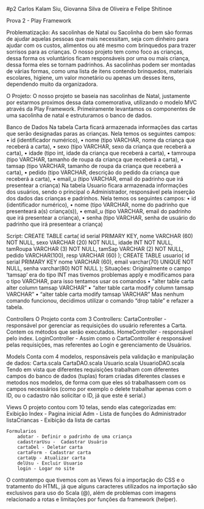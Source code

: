 #p2
Carlos Kalam Siu, Giovanna Silva de Oliveira e Felipe Shitinoe

Prova 2 - Play Framework

Problematização:
As sacolinhas de Natal ou Sacolinha do bem são formas de ajudar aquelas pessoas que mais necessitam, seja com dinheiro para ajudar com os custos, alimentos ou até mesmo com brinquedos para trazer sorrisos para as crianças.
O nosso projeto tem como foco as crianças, dessa forma os voluntários ficam responsáveis por uma ou mais criança, dessa forma eles se tornam padrinhos. 
As sacolinhas podem ser montadas de várias formas, como uma lista de itens contendo brinquedos, materiais escolares, higiene, um valor monetário ou apenas um desses itens, dependendo muito da organizadora.

O Projeto:
O nosso projeto se baseia nas sacolinhas de Natal, justamente por estarmos proximos dessa data comemorativa, utilizando o modelo MVC através da Play Framework. Primeiramente levantamos os componentes de uma sacolinha de natal e estruturamos
o banco de dados.



Banco de Dados
Na tabela Carta ficará armazenada informações das cartas que serão designadas paras as crianças. 
Nela temos os seguintes campos: 
•	id (identificador numérico),
•	nome (tipo VARCHAR, nome da criança que receberá a carta),
•	sexo (tipo VARCHAR, sexo da criança que receberá a carta),
•	idade (tipo int, idade da criança que receberá a carta),
•	tamroupa (tipo VARCHAR, tamanho de roupa da criança que receberá a carta),
•	tamsap  (tipo VARCHAR, tamanho de roupa da criança que receberá a carta),
•	pedido (tipo VARCHAR, descrição do pedido da criança que receberá a carta),
•	email_u (tipo VARCHAR, email do padrinho que irá presentear a criança)
Na tabela Usuario ficara armazenada informações dos usuários, sendo o principal o Administrador, responsável pela inserção dos dados das crianças e padrinhos.
Nela temos os seguintes campos:
•	id (identificador numérico),
•	nome (tipo VARCHAR, nome do padrinho que presenteará a(s) criança(s)),
•	email_u (tipo VARCHAR, email do padrinho que irá presentear a criança),
•	senha (tipo VARCHAR, senha de usuário do padrinho que irá presentear a criança)

Script: 
CREATE TABLE carta(
    id serial PRIMARY KEY,
    nome VARCHAR (60) NOT NULL,
    sexo VARCHAR (20) NOT NULL,
    idade INT NOT NULL,
    tamRoupa VARCHAR (3) NOT NULL,
    tamSap VARCHAR (2) NOT NULL,
    pedido VARCHAR(100),
    resp VARCHAR (60)
);
CREATE TABLE usuario(
    id serial PRIMARY KEY
    nome VARCHAR (60),
    email varchar(70) UNIQUE NOT NULL,
    senha varchar(80) NOT NULL
);
Situações:
Originalmente o campo ‘tamsap’ era do tipo INT mas tivemos problemas apply e modificamos para o tipo VARCHAR, para isso tentamos usar os comandos 
•	“alter table carta alter column tamsap VARCHAR”
•	“alter table carta modify column tamsap VARCHAR”
•	“alter table carta modify tamsap VARCHAR”
Mas nenhum comando funcionou, decidimos utilizar o comando “drop table” e refazer a tabela.



Controllers
 O Projeto conta com 3 Controllers:
    CartaController - responsável por gerenciar as requisições do usuário referentes a Carta. Contem os métodos que serão executados.
    HomeController - responsável pelo index.
    LoginController - Assim como o CartaController é responsável pelas requisições, mas referentes ao Login e gerenciamento de Usuários.

Models
 Conta com 4 modelos, responsáveis pela validação e manipulação de dados:
    Carta.scala
    CartaDAO.scala
    Usuario.scala
    UsuarioDAO.scala
Tendo em vista que diferentes requisições trabalham com diferentes campos do banco de dados (tuplas) foram criadas diferentes classes e metodos nos modelos,
de forma com que eles só trabalhassem com os campos necessários (como por exemplo o delete trabalhar apenas com o ID, ou o cadastro não solicitar o ID, já que este
é serial.)

Views
 O projeto contou com 10 telas, sendo elas categorizadas em:
    Exibição
        Index - Pagina inicial
        Adm - Lista de funções do Administrador
        listaCriancas - Exibição da lista de cartas
    
    Formularios
        adotar - Definir o padrinho de uma criança
        cadastrarUsu -  Cadastrar Usuário
        cartaDel - Deletar carta
        cartaForm - Cadastrar carta
        cartaUp - Atualizar carta
        delUsu - Excluir Usuario
        login - Logar no site

 O contratempo que tivemos com as Views foi a importação do CSS e o tratamento do HTML, já que alguns caracteres utilizados na importação são exclusivos para uso do Scala (@),
além de problemas com imagens relacionado a rotas e limitações por funções da framework (helper).